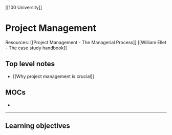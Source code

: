 [[100 University]]

# Project Management

Resources:
[[Project Management - The Managerial Process]]
[[William Ellet - The case study handbook]]

## Top level notes
- [[Why project management is crucial]]
## MOCs
- 

---

## Learning objectives